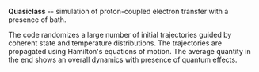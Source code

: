 **Quasiclass** -- simulation of proton-coupled electron transfer with a presence of bath.

The code randomizes a large number of initial trajectories guided by coherent state and temperature distributions. The trajectories are propagated using Hamilton's equations of motion. The average quantity in the end shows an overall dynamics with presence of quantum effects.
